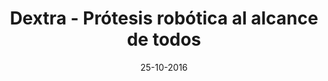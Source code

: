 ---
title: Dextra - Prótesis robótica al alcance de todos
speaker: Álvaro Villoslada
bio: Soy Ingeniero Electrónico y actualmente estoy realizando un doctorado en robótica en la Universidad Carlos III de Madrid. Cuando era un niño, solía desmontar viejos aparatos electrónicos que encontraba por mi casa y me quedaba embobado mirando los circuitos que había dentro. También construía pequeños inventos totalmente inútiles, así que supongo que ya me había picado el gusanillo del cacharreo. Actualmente, disfruto trasteando con hardware (robots, electrónica, impresoras 3D) y mejorando mis habilidades de programación. Y aún hago pequeños inventos, ¡espero que más útiles que los que hacía en mi infancia!
date: 25-10-2016
time: 12:00-13:00
link: https://twitter.com/alvipe5
github: https://github.com/alvipe
description: Dextra es una mano robótica imprimible del tamaño de una mano humana. Este proyecto pretende ofrecer una alternativa de bajo coste y completamente open source a las prótesis robóticas comerciales, que son excesivamente caras y completamente cerradas. Gracias a su mecanismo de actuación basado en tendones artificiales, Dextra puede manipular casi cualquier objeto de uso cotidiano utilizando únicamente cinco pequeños motores DC para los dedos y un servomotor para la abducción/aducción del pulgar. Además de su uso como prótesis, Dextra también puede usarse como mano robótica de propósito general, en robots humanoides, manipuladores, educación...
keyword: dextra
---